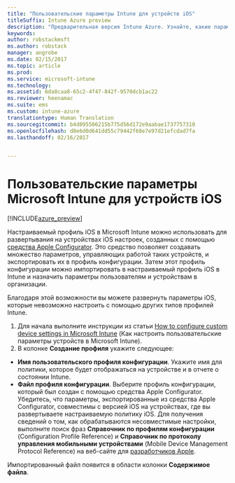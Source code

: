 ```yaml
---
title: "Пользовательские параметры Intune для устройств iOS"
titleSuffix: Intune Azure preview
description: "Предварительная версия Intune Azure. Узнайте, какие параметры можно использовать в настраиваемом профиле iOS."
keywords: 
author: robstackmsft
ms.author: robstack
manager: angrobe
ms.date: 02/15/2017
ms.topic: article
ms.prod: 
ms.service: microsoft-intune
ms.technology: 
ms.assetid: 6da8caa8-65c2-4f47-842f-9570dcb1ac22
ms.reviewer: heenamac
ms.suite: ems
ms.custom: intune-azure
translationtype: Human Translation
ms.sourcegitcommit: b4d095506215b775d56d172e9aabae1737757310
ms.openlocfilehash: d8e6d0d641dd55c79442f68e7e97d21efcdad7fa
ms.lasthandoff: 02/16/2017


---
```


# <a name="microsoft-intune-custom-settings-for-ios-devices"></a>Пользовательские параметры Microsoft Intune для устройств iOS

[!INCLUDE[azure_preview](../includes/azure_preview.md)]

Настраиваемый профиль iOS в Microsoft Intune можно использовать для развертывания на устройствах iOS настроек, созданных с помощью [средства Apple Configurator](https://itunes.apple.com/app/apple-configurator-2/id1037126344?mt=12). Это средство позволяет создавать множество параметров, управляющих работой таких устройств, и экспортировать их в профиль конфигурации. Затем этот профиль конфигурации можно импортировать в настраиваемый профиль iOS в Intune и назначить параметры пользователям и устройствам в организации.

Благодаря этой возможности вы можете развернуть параметры iOS, которые невозможно настроить с помощью других типов профилей Intune.


1. Для начала выполните инструкции из статьи [How to configure custom device settings in Microsoft Intune](how-to-configure-custom-settings.md) (Как настроить пользовательские параметры устройств в Microsoft Intune).
2. В колонке **Создание профиля** укажите следующее:

- **Имя пользовательского профиля конфигурации**. Укажите имя для политики, которое будет отображаться на устройстве и в отчете о состоянии Intune.
- **Файл профиля конфигурации**. Выберите профиль конфигурации, который был создан с помощью средства Apple Configurator.
Убедитесь, что параметры, экспортированные из средства Apple Configurator, совместимы с версией iOS на устройствах, где вы развертываете настраиваемую политику iOS. Для получения сведений о том, как обрабатываются несовместимые настройки, выполните поиск фраз **Справочник по профилям конфигурации** (Configuration Profile Reference) и **Справочник по протоколу управления мобильными устройствами** (Mobile Device Management Protocol Reference) на веб-сайте для [разработчиков Apple](https://developer.apple.com/).

Импортированный файл появится в области колонки **Содержимое файла**.

